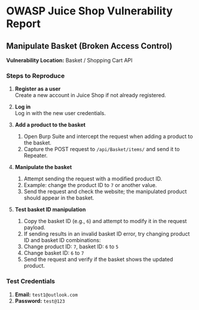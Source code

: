 # OWASP Juice Shop Vulnerability Report

## Manipulate Basket (Broken Access Control)

**Vulnerability Location:** Basket / Shopping Cart API

### Steps to Reproduce

1. **Register as a user**  
   Create a new account in Juice Shop if not already registered.

2. **Log in**  
   Log in with the new user credentials.

3. **Add a product to the basket**  
   1. Open Burp Suite and intercept the request when adding a product to the basket.  
   2. Capture the POST request to `/api/Basket/items/` and send it to Repeater.

4. **Manipulate the basket**  
   1. Attempt sending the request with a modified product ID.  
   2. Example: change the product ID to `7` or another value.  
   3. Send the request and check the website; the manipulated product should appear in the basket.

5. **Test basket ID manipulation**  
   1. Copy the basket ID (e.g., `6`) and attempt to modify it in the request payload.  
   2. If sending results in an invalid basket ID error, try changing product ID and basket ID combinations:
     3. Change product ID: `7`, basket ID: `6` to `5`  
     4. Change basket ID: `6` to `7`  
   5. Send the request and verify if the basket shows the updated product.

### Test Credentials

1. **Email:** `test1@outlook.com`  
2. **Password:** `test@123`
